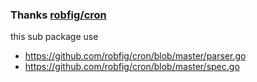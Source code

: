 ### Thanks [robfig/cron](https://github.com/robfig/cron) 

this sub package use 
- https://github.com/robfig/cron/blob/master/parser.go
- https://github.com/robfig/cron/blob/master/spec.go
